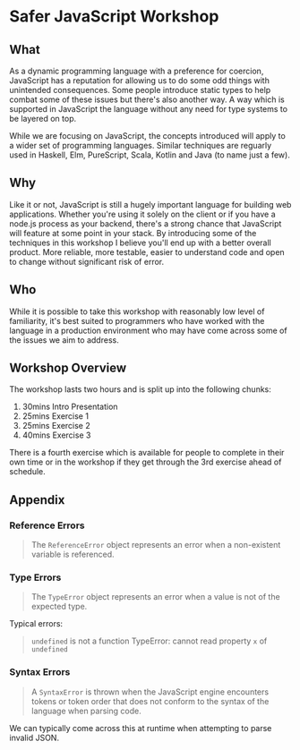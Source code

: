 # Safer JavaScript Workshop

## What

As a dynamic programming language with a preference for coercion, JavaScript has a reputation for allowing us to do some odd things with unintended consequences. Some people introduce static types to help combat some of these issues but there's also another way. A way which is supported in JavaScript the language without any need for type systems to be layered on top.

While we are focusing on JavaScript, the concepts introduced will apply to a wider set of programming languages. Similar techniques are reguarly used in Haskell, Elm, PureScript, Scala, Kotlin and Java (to name just a few).

## Why

Like it or not, JavaScript is still a hugely important language for building web applications. Whether you're using it solely on the client or if you have a node.js process as your backend, there's a strong chance that JavaScript will feature at some point in your stack. By introducing some of the techniques in this workshop I believe you'll end up with a better overall product. More reliable, more testable, easier to understand code and open to change without significant risk of error.

## Who

While it is possible to take this workshop with reasonably low level of familiarity, it's best suited to programmers who have worked with the language in a production environment who may have come across some of the issues we aim to address.

## Workshop Overview

The workshop lasts two hours and is split up into the following chunks:

1. 30mins Intro Presentation
2. 25mins Exercise 1
3. 25mins Exercise 2
4. 40mins Exercise 3

There is a fourth exercise which is available for people to complete in their own time or in the workshop if they get through the 3rd exercise ahead of schedule.

## Appendix

### Reference Errors

> The `ReferenceError` object represents an error when a non-existent variable is referenced.

### Type Errors

> The `TypeError` object represents an error when a value is not of the expected type.

Typical errors:

> `undefined` is not a function
> TypeError: cannot read property `x` of `undefined`

### Syntax Errors

> A `SyntaxError` is thrown when the JavaScript engine encounters tokens or token order that does not conform to the syntax of the language when parsing code.

We can typically come across this at runtime when attempting to parse invalid JSON.
